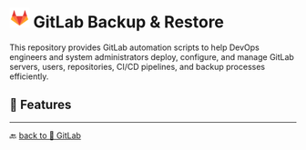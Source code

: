 # <img src="../../Assets/pics/icons8-gitlab-48.svg" width="35" alt="GitLab Backup and Restore"> GitLab Backup & Restore

This repository provides GitLab automation scripts to help DevOps engineers and system administrators deploy, configure, and manage GitLab servers, users, repositories, CI/CD pipelines, and backup processes efficiently.

## 🚀 Features

---

🔙 [back to 📂 GitLab](../)
